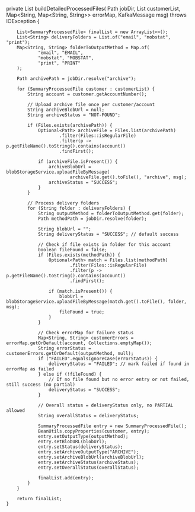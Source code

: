  private List<SummaryProcessedFile> buildDetailedProcessedFiles(
            Path jobDir,
            List<SummaryProcessedFile> customerList,
            Map<String, Map<String, String>> errorMap,
            KafkaMessage msg) throws IOException {

        List<SummaryProcessedFile> finalList = new ArrayList<>();
        List<String> deliveryFolders = List.of("email", "mobstat", "print");
        Map<String, String> folderToOutputMethod = Map.of(
                "email", "EMAIL",
                "mobstat", "MOBSTAT",
                "print", "PRINT"
        );

        Path archivePath = jobDir.resolve("archive");

        for (SummaryProcessedFile customer : customerList) {
            String account = customer.getAccountNumber();

            // Upload archive file once per customer/account
            String archiveBlobUrl = null;
            String archiveStatus = "NOT-FOUND";

            if (Files.exists(archivePath)) {
                Optional<Path> archiveFile = Files.list(archivePath)
                        .filter(Files::isRegularFile)
                        .filter(p -> p.getFileName().toString().contains(account))
                        .findFirst();

                if (archiveFile.isPresent()) {
                    archiveBlobUrl = blobStorageService.uploadFileByMessage(
                            archiveFile.get().toFile(), "archive", msg);
                    archiveStatus = "SUCCESS";
                }
            }

            // Process delivery folders
            for (String folder : deliveryFolders) {
                String outputMethod = folderToOutputMethod.get(folder);
                Path methodPath = jobDir.resolve(folder);

                String blobUrl = "";
                String deliveryStatus = "SUCCESS"; // default success

                // Check if file exists in folder for this account
                boolean fileFound = false;
                if (Files.exists(methodPath)) {
                    Optional<Path> match = Files.list(methodPath)
                            .filter(Files::isRegularFile)
                            .filter(p -> p.getFileName().toString().contains(account))
                            .findFirst();

                    if (match.isPresent()) {
                        blobUrl = blobStorageService.uploadFileByMessage(match.get().toFile(), folder, msg);
                        fileFound = true;
                    }
                }

                // Check errorMap for failure status
                Map<String, String> customerErrors = errorMap.getOrDefault(account, Collections.emptyMap());
                String errorStatus = customerErrors.getOrDefault(outputMethod, null);
                if ("FAILED".equalsIgnoreCase(errorStatus)) {
                    deliveryStatus = "FAILED"; // mark failed if found in errorMap as failed
                } else if (!fileFound) {
                    // If no file found but no error entry or not failed, still success (no partial)
                    deliveryStatus = "SUCCESS";
                }

                // Overall status = deliveryStatus only, no PARTIAL allowed
                String overallStatus = deliveryStatus;

                SummaryProcessedFile entry = new SummaryProcessedFile();
                BeanUtils.copyProperties(customer, entry);
                entry.setOutputType(outputMethod);
                entry.setBlobURL(blobUrl);
                entry.setStatus(deliveryStatus);
                entry.setArchiveOutputType("ARCHIVE");
                entry.setArchiveBlobUrl(archiveBlobUrl);
                entry.setArchiveStatus(archiveStatus);
                entry.setOverallStatus(overallStatus);

                finalList.add(entry);
            }
        }

        return finalList;
    }
